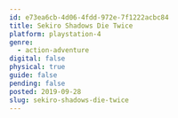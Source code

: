 ```yaml
---
id: e73ea6cb-4d06-4fdd-972e-7f1222acbc84
title: Sekiro Shadows Die Twice
platform: playstation-4
genre:
  - action-adventure
digital: false
physical: true
guide: false
pending: false
posted: 2019-09-28
slug: sekiro-shadows-die-twice
---
```

